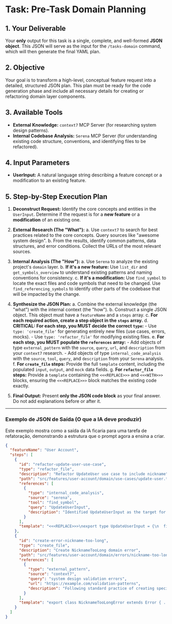 # Task: Pre-Task Domain Planning

## 1. Your Deliverable

Your **only** output for this task is a single, complete, and well-formed **JSON object**. This JSON will serve as the input for the `/tasks-domain` command, which will then generate the final YAML plan.

## 2. Objective

Your goal is to transform a high-level, conceptual feature request into a detailed, structured JSON plan. This plan must be ready for the code generation phase and include all necessary details for creating or refactoring domain layer components.

## 3. Available Tools

- **External Knowledge:** `context7` MCP Server (for researching system design patterns).
- **Internal Codebase Analysis:** `Serena` MCP Server (for understanding existing code structure, conventions, and identifying files to be refactored).

## 4. Input Parameters

- **UserInput:** A natural language string describing a feature concept or a modification to an existing feature.

## 5. Step-by-Step Execution Plan

1.  **Deconstruct Request:** Identify the core concepts and entities in the `UserInput`. Determine if the request is for a **new feature** or a **modification** of an existing one.

2.  **External Research (The "What"):**
    a. Use `context7` to search for best practices related to the core concepts. Query sources like "awesome system design".
    b. From the results, identify common patterns, data structures, and error conditions. Collect the URLs of the most relevant sources.

3.  **Internal Analysis (The "How"):**
    a. Use `Serena` to analyze the existing project's `domain` layer.
    b. **If it's a new feature:** Use `list_dir` and `get_symbols_overview` to understand existing patterns and naming conventions for consistency.
    c. **If it's a modification:** Use `find_symbol` to locate the exact files and code symbols that need to be changed. Use `find_referencing_symbols` to identify other parts of the codebase that will be impacted by the change.

4.  **Synthesize the JSON Plan:**
    a. Combine the external knowledge (the "what") with the internal context (the "how").
    b. Construct a single JSON object. This object must have a `featureName` and a `steps` array.
    c. **For each required action, create a step object in the `steps` array.**
    d. **CRITICAL: For each step, you MUST decide the correct `type`:** - Use `type: 'create_file'` for generating entirely new files (use cases, errors, mocks). - Use `type: 'refactor_file'` for modifying existing files.
    e. **For each step, you MUST populate the `references` array:** - Add objects of type `external_pattern` with the `source`, `query`, `url`, and `description` from your `context7` research. - Add objects of type `internal_code_analysis` with the `source`, `tool`, `query`, and `description` from your `Serena` analysis.
    f. **For `create_file` steps:** Provide the full `template` content, including the populated `input`, `output`, and `mock` data fields.
    g. **For `refactor_file` steps:** Provide a `template` containing the `<<<REPLACE>>>` and `<<<WITH>>>` blocks, ensuring the `<<<REPLACE>>>` block matches the existing code exactly.

5.  **Final Output:**
    Present **only the JSON code block** as your final answer. Do not add explanations before or after it.

---

### Exemplo de JSON de Saída (O que a IA deve produzir)

Este exemplo mostra como a saída da IA ficaria para uma tarefa de refatoração, demonstrando a estrutura que o prompt agora a ensina a criar.

```json
{
  "featureName": "User Account",
  "steps": [
    {
      "id": "refactor-update-user-use-case",
      "type": "refactor_file",
      "description": "Refactor UpdateUser use case to include nickname",
      "path": "src/features/user-account/domain/use-cases/update-user.ts",
      "references": [
        {
          "type": "internal_code_analysis",
          "source": "serena",
          "tool": "find_symbol",
          "query": "UpdateUserInput",
          "description": "Identified UpdateUserInput as the target for modification."
        }
      ],
      "template": "<<<REPLACE>>>\nexport type UpdateUserInput = {\n  firstName?: string;\n  lastName?: string;\n}\n<<</REPLACE>>>\n<<<WITH>>>\nexport type UpdateUserInput = {\n  firstName?: string;\n  lastName?: string;\n  nickname?: string; // Added nickname\n}\n<<</WITH>>>"
    },
    {
      "id": "create-error-nickname-too-long",
      "type": "create_file",
      "description": "Create NicknameTooLong domain error",
      "path": "src/features/user-account/domain/errors/nickname-too-long.ts",
      "references": [
        {
          "type": "external_pattern",
          "source": "context7",
          "query": "system design validation errors",
          "url": "https://example.com/validation-patterns",
          "description": "Following standard practice of creating specific errors for validation failures."
        }
      ],
      "template": "export class NicknameTooLongError extends Error { ... }"
    }
  ]
}
```
